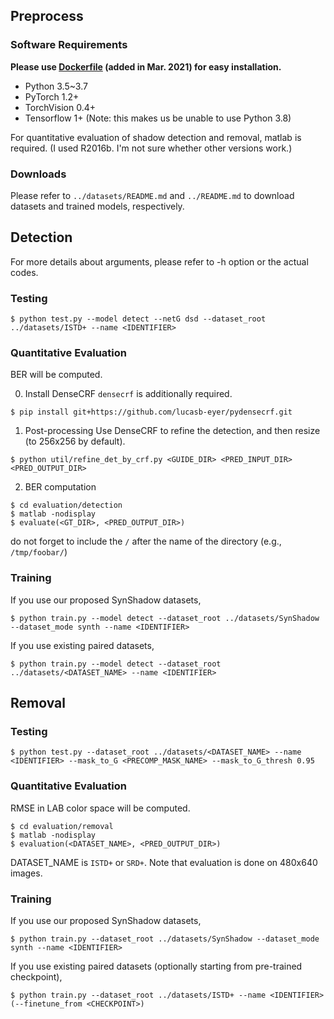 ## Preprocess

### Software Requirements
**Please use [Dockerfile](./Dockerfile) (added in Mar. 2021) for easy installation.**

- Python 3.5~3.7
- PyTorch 1.2+
- TorchVision 0.4+
- Tensorflow 1+ (Note: this makes us be unable to use Python 3.8)

For quantitative evaluation of shadow detection and removal, matlab is required. (I used R2016b. I'm not sure whether other versions work.)

### Downloads
Please refer to `../datasets/README.md` and `../README.md` to download datasets and trained models, respectively.

## Detection
For more details about arguments, please refer to -h option or the actual codes.

### Testing
```
$ python test.py --model detect --netG dsd --dataset_root ../datasets/ISTD+ --name <IDENTIFIER>
```

### Quantitative Evaluation
BER will be computed.

0. Install DenseCRF
`densecrf` is additionally required.
```
$ pip install git+https://github.com/lucasb-eyer/pydensecrf.git
```

1. Post-processing
Use DenseCRF to refine the detection, and then resize (to 256x256 by default).
```
$ python util/refine_det_by_crf.py <GUIDE_DIR> <PRED_INPUT_DIR> <PRED_OUTPUT_DIR>
```

2. BER computation
```
$ cd evaluation/detection
$ matlab -nodisplay
$ evaluate(<GT_DIR>, <PRED_OUTPUT_DIR>)
```
do not forget to include the `/` after the name of the directory (e.g., `/tmp/foobar/`)


### Training
If you use our proposed SynShadow datasets,
```
$ python train.py --model detect --dataset_root ../datasets/SynShadow --dataset_mode synth --name <IDENTIFIER>
```

If you use existing paired datasets,
```
$ python train.py --model detect --dataset_root ../datasets/<DATASET_NAME> --name <IDENTIFIER>
```

## Removal

### Testing
```
$ python test.py --dataset_root ../datasets/<DATASET_NAME> --name <IDENTIFIER> --mask_to_G <PRECOMP_MASK_NAME> --mask_to_G_thresh 0.95
```

### Quantitative Evaluation
RMSE in LAB color space will be computed.

```
$ cd evaluation/removal
$ matlab -nodisplay
$ evaluation(<DATASET_NAME>, <PRED_OUTPUT_DIR>)
```
DATASET_NAME is `ISTD+` or `SRD+`.
Note that evaluation is done on 480x640 images.

### Training
If you use our proposed SynShadow datasets,
```
$ python train.py --dataset_root ../datasets/SynShadow --dataset_mode synth --name <IDENTIFIER>
```

If you use existing paired datasets (optionally starting from pre-trained checkpoint),
```
$ python train.py --dataset_root ../datasets/ISTD+ --name <IDENTIFIER> (--finetune_from <CHECKPOINT>)
```
#
